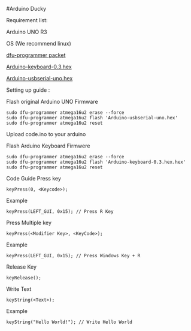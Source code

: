 #Arduino Ducky

Requirement list:

Arduino UNO R3

OS (We recommend linux)

[dfu-programmer packet](https://dfu-programmer.github.io)

[Arduino-keyboard-0.3.hex](http://hunt.net.nz/users/darran/weblog/b3029/Arduino_UNO_Keyboard_HID_version_03.html)

[Arduino-usbserial-uno.hex](http://dl.dropbox.com/u/1816557/Arduino-usbserial-uno.hex)

Setting up guide :

Flash original Arduino UNO Firmware

    sudo dfu-programmer atmega16u2 erase --force
    sudo dfu-programmer atmega16u2 flash 'Arduino-usbserial-uno.hex'
    sudo dfu-programmer atmega16u2 reset

Upload code.ino to your arduino

Flash Arduino Keyboard Firmwere

    sudo dfu-programmer atmega16u2 erase --force
    sudo dfu-programmer atmega16u2 flash 'Arduino-keyboard-0.3.hex.hex'
    sudo dfu-programmer atmega16u2 reset

Code Guide
Press key

    keyPress(0, <Keycode>); 

Example

    keyPress(LEFT_GUI, 0x15); // Press R Key

Press Multiple key

    keyPress(<Modifier Key>, <KeyCode>);

Example

    keyPress(LEFT_GUI, 0x15); // Press Windows Key + R

Release Key

    keyRelease();

Write Text

    keyString(<Text>);

Example

    keyString("Hello World!"); // Write Hello World
